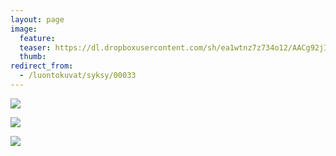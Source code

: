 ```yaml
---
layout: page
image:
  feature:
  teaser: https://dl.dropboxusercontent.com/sh/ea1wtnz7z734o12/AACg92jIznopSmJxJgBfeaeXa/luontokuvat/syksy/3/DS36903-245px.jpg
  thumb:
redirect_from:
  - /luontokuvat/syksy/00033
---
```


[![](https://dl.dropboxusercontent.com/sh/ea1wtnz7z734o12/AABaiKYbFdjvS7c229cxghlea/luontokuvat/syksy/3/DS36902-800px.jpg)](https://dl.dropboxusercontent.com/sh/ea1wtnz7z734o12/AABI4E235HVfXkmE9HghcGoCa/luontokuvat/syksy/3/DS36902.jpg)

[![](https://dl.dropboxusercontent.com/sh/ea1wtnz7z734o12/AACTXtfa933bUS6tSs_mX0pVa/luontokuvat/syksy/3/DS36903-800px.jpg)](https://dl.dropboxusercontent.com/sh/ea1wtnz7z734o12/AABWw2s8-Lvy1Jazl7Vy0lJFa/luontokuvat/syksy/3/DS36903.jpg)

[![](https://dl.dropboxusercontent.com/sh/ea1wtnz7z734o12/AAAhZpDv7bLbV6AIL294lEcQa/luontokuvat/syksy/3/DS36900-800px.jpg)](https://dl.dropboxusercontent.com/sh/ea1wtnz7z734o12/AAAtIjuQzvVLBD6vNAvXA80ra/luontokuvat/syksy/3/DS36900.jpg)
